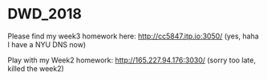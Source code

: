 # DWD_2018


Please find my week3 homework here: http://cc5847.itp.io:3050/
(yes, haha I have a NYU DNS now)



Play with my Week2 homework: http://165.227.94.176:3030/ 
(sorry too late, killed the week2)
